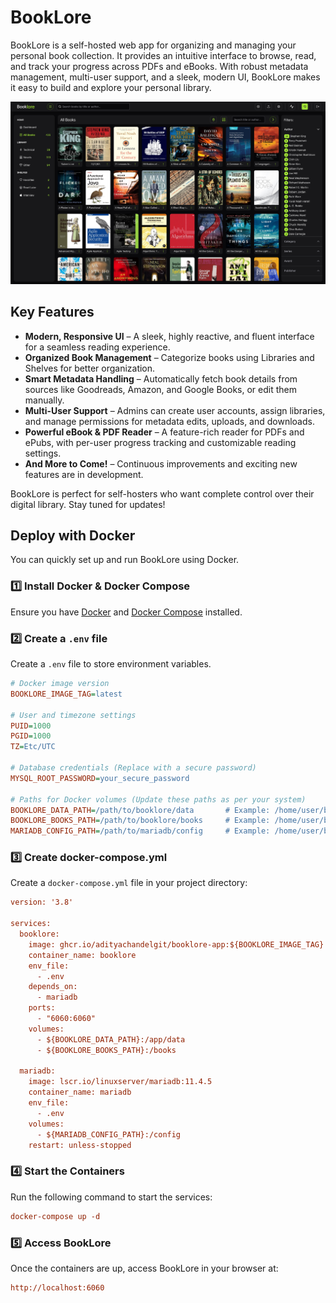 # BookLore

BookLore is a self-hosted web app for organizing and managing your personal book collection. It provides an intuitive interface to browse, read, and track your progress across PDFs and eBooks. With robust metadata management, multi-user support, and a sleek, modern UI, BookLore makes it easy to build and explore your personal library.

![BookLore Screenshot](assets/booklore-screenshot.jpg)

## Key Features
- **Modern, Responsive UI** – A sleek, highly reactive, and fluent interface for a seamless reading experience.
- **Organized Book Management** – Categorize books using Libraries and Shelves for better organization.
- **Smart Metadata Handling** – Automatically fetch book details from sources like Goodreads, Amazon, and Google Books, or edit them manually.
- **Multi-User Support** – Admins can create user accounts, assign libraries, and manage permissions for metadata edits, uploads, and downloads.
- **Powerful eBook & PDF Reader** – A feature-rich reader for PDFs and ePubs, with per-user progress tracking and customizable reading settings.
- **And More to Come!** – Continuous improvements and exciting new features are in development.

BookLore is perfect for self-hosters who want complete control over their digital library. Stay tuned for updates!

## Deploy with Docker

You can quickly set up and run BookLore using Docker.

### 1️⃣ Install Docker & Docker Compose

Ensure you have [Docker](https://docs.docker.com/get-docker/) and [Docker Compose](https://docs.docker.com/compose/install/) installed.

### 2️⃣ Create a `.env` file

Create a `.env` file to store environment variables.

```ini
# Docker image version
BOOKLORE_IMAGE_TAG=latest

# User and timezone settings
PUID=1000
PGID=1000
TZ=Etc/UTC

# Database credentials (Replace with a secure password)
MYSQL_ROOT_PASSWORD=your_secure_password

# Paths for Docker volumes (Update these paths as per your system)
BOOKLORE_DATA_PATH=/path/to/booklore/data       # Example: /home/user/booklore/data
BOOKLORE_BOOKS_PATH=/path/to/booklore/books     # Example: /home/user/booklore/books
MARIADB_CONFIG_PATH=/path/to/mariadb/config     # Example: /home/user/booklore/mariadb/config

```

### 3️⃣ Create docker-compose.yml

Create a `docker-compose.yml` file in your project directory:

```ini
version: '3.8'

services:
  booklore:
    image: ghcr.io/adityachandelgit/booklore-app:${BOOKLORE_IMAGE_TAG}
    container_name: booklore
    env_file:
      - .env
    depends_on:
      - mariadb
    ports:
      - "6060:6060"
    volumes:
      - ${BOOKLORE_DATA_PATH}:/app/data
      - ${BOOKLORE_BOOKS_PATH}:/books

  mariadb:
    image: lscr.io/linuxserver/mariadb:11.4.5
    container_name: mariadb
    env_file:
      - .env
    volumes:
      - ${MARIADB_CONFIG_PATH}:/config
    restart: unless-stopped
```

### 4️⃣ Start the Containers

Run the following command to start the services:

```ini
docker-compose up -d
```

### 5️⃣ Access BookLore

Once the containers are up, access BookLore in your browser at:

```ini
http://localhost:6060
```
